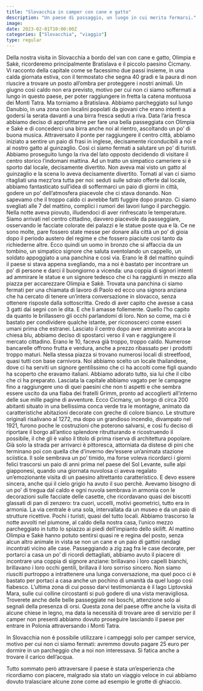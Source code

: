 ```yaml
---
title: "Slovacchia in camper con cane e gatto"
description: "Un paese di passaggio, un luogo in cui merita fermarsi."
image: 
date: 2023-02-01T10:00:00Z
categories: ["Slovacchia", "viaggio"]
type: regular
---
```

Della nostra visita in Slovacchia a bordo del van con cane e gatto, Olimpia e Sakè, ricorderemo principalmente Bratislava e il piccolo paesino Cicmany.
Vi racconto della capitale come se facessimo due passi insieme, in una calda giornata estiva, con il termostato che segna 40 gradi e la paura di non riuscire a trovare un posto all’ombra per proteggere i nostri animali. Un giugno così caldo non era previsto, motivo per cui non ci siamo soffermati a lungo in questo paese, per poter raggiungere in fretta la catena montuosa dei Monti Tatra. 
Ma torniamo a Bratislava. 
Abbiamo parcheggiato sul lungo Danubio, in una zona con localini popolati da giovani che erano intenti a godersi la serata davanti a una birra fresca seduti a riva. Data l’aria fresca abbiamo deciso di approfittarne per fare una bella passeggiata con Olimpia e Sakè e di concederci una birra anche noi al rientro, ascoltando un po’ di buona musica. 
Attraversato il ponte per raggiungere il centro città, abbiamo iniziato a sentire un paio di frasi in inglese, decisamente riconducibili a noi e al nostro gatto al guinzaglio. Così ci siamo fermati a salutare un po’ di turisti. Abbiamo proseguito lungo la riva del lato opposto decidendo di visitare il centro storico l’indomani mattina. Ad un tratto un simpatico cameriere si è sporto dal locale, decisamente divertito. Non aveva mai visto un gatto al guinzaglio e la scena lo aveva decisamente divertito. 
Tornati al van ci siamo ritagliati una mezz’ora tutta per noi: seduti sulle sdraio offerte dal locale, abbiamo fantasticato sull’idea di soffermarci un paio di giorni in città, godere un po’ dell’atmosfera piacevole che ci stava donando. Non sapevamo che il troppo caldo ci avrebbe fatti fuggire dopo pranzo. 
Ci siamo svegliati alle 7 del mattino, complici i rumori dei lavori lungo il parcheggio. Nella notte aveva piovuto, illudendoci di aver rinfrescato le temperature. Siamo arrivati nel centro cittadino, davvero piacevole da passeggiare, osservando le facciate colorate dei palazzi e le statue poste qua e là. Ce ne sono molte, pare fossero state messe per donare alla città un po’ di gioia dopo il periodo austero del regime e che fossero piaciute così tanto da richiederne altre. Ecco quindi un uomo in bronzo che si affaccia da un tombino, un simpatico signore che saluta sventolando un cappello, un soldato appoggiato a una panchina e così via. Erano le 8 del mattino quindi il paese si stava appena svegliando, ma a noi è bastato per incontrare un po’ di persone e darci il buongiorno a vicenda: una coppia di signori intenti ad ammirare le statue e un signore tedesco che ci ha raggiunti in mezzo alla piazza per accarezzare Olimpia e Sakè. Trovata una panchina ci siamo fermati per una chiamata di lavoro di Paolo ed ecco una signora anziana che ha cercato di tenere un’intera conversazione in slovacco, senza ottenere risposte dalla sottoscritta. Credo di aver capito che avesse a casa 3 gatti dai segni con le dita. E che li amasse follemente. Quello l’ho capito da quanto le brillassero gli occhi parlandomi di loro. Non so come, ma ci è bastato per condividere qualche istante, per riconoscerci come esseri umani prima che estranei. Lasciato il centro dopo aver ammirato ancora la chiesa blu, abbiamo deciso di spostarci verso il van e raggiungere il mercato cittadino. Erano le 10, faceva già troppo, troppo caldo. Numerose bancarelle offrono frutta e verdura, anche a prezzo ribassato per i prodotti troppo maturi. Nella stessa piazza si trovano numerosi locali di streetfood, quasi tutti con base carnivora. Noi abbiamo scelto un locale thailandese, dove ci ha serviti un signore gentilissimo che ci ha accolti come figli quando ha scoperto che eravamo italiani. Abbiamo adorato tutto, sia lui che il cibo che ci ha preparato. 
Lasciata la capitale abbiamo vagato per le campagne fino a raggiungere uno di quei paesini che non ti aspetti e che sembra essere uscito da una fiaba dei fratelli Grimm, pronto ad accoglierti all’interno delle sue mille pagine di avventure. Ecco Cicmany, un borgo di circa 200 abitanti situato in una bellissima conca verde tra le montagne, animato da caratteristiche abitazioni decorate con greche di colore bianco. Le strutture originali risalivano al 1272, ma dopo un grandioso incendio, divampato nel 1921, furono poche le costruzioni che poterono salvarsi, e così fu deciso di riportare il borgo all’antico splendore ritrutturando e ricostruendo il possibile, il che gli è valso il titolo di prima riserva di architettura popolare. Già solo la strada per arrivarci è pittoresca, attorniata da distese di pini che terminano poi con quella che d’inverno dev’essere un’animata stazione sciistica. Il sole sembrava un po’ timido, ma forse voleva ricordarci i giorni felici trascorsi un paio di anni prima nel paese del Sol Levante, sulle alpi giapponesi, quando una giornata nuvolosa ci aveva regalato un’emozionante visita di un paesino altrettanto caratteristico. E devo essere sincera, anche qui il cielo grigio ha avuto il suo perchè. Avevamo bisogno di un po’ di tregua dal caldo e ogni nuvola sembrava in armonia con le decorazioni sulle facciate delle casette, che ricordavano quasi dei biscotti glassati di pan di zenzero: tra cuori, uccelli, motivi geometrici, tutto era in armonia. La via centrale è una sola, intervallata da un museo e da un paio di strutture ricettive. Pochi i turisti, quasi del tutto locali. Abbiamo trascorso la notte avvolti nel piumone, al caldo della nostra casa, l’unico mezzo parcheggiato in tutto lo spiazzo ai piedi dell’impianto dello skilift. Al mattino Olimpia e Sakè hanno potuto sentirsi quasi re e regina del posto, senza alcun altro animale in vista se non un cane e un paio di gattini randagi incontrati vicino alle case. Passeggiando a zig zag fra le case decorate, per portarci a casa un po’ di ricordi dettagliati, abbiamo avuto il piacere di incontrare una coppia di signore anziane: brillavano i loro capelli bianchi, brillavano i loro occhi gentili, brillava il loro sorriso sincero. Non siamo riusciti purtroppo a intrattenere una lunga conversazione, ma quel poco ci è bastato per portaci a casa anche un pochino di umanità da quel luogo così fiabesco.
L’ultima zona di cui posso darvi testimonianza è il lago Liptovská Mara, sulle cui colline circostanti si può godere di una vista meravigliosa. Troverete anche delle belle passeggiate nei boschi, attenzione solo ai segnali della presenza di orsi. 
Questa zona del paese offre anche la visita di alcune chiese in legno, ma data la necessità di trovare aree di servizio per il camper non presenti abbiamo dovuto proseguire lasciando il paese per entrare in Polonia attraversando i Monti Tatra.

In Slovacchia non è possibile utilizzare i campeggi solo per camper service, motivo per cui non ci siamo fermati: avremmo dovuto pagare 25 euro per dormire in un parcheggio che a noi non interessava. Si fatica anche a trovare il carico dell’acqua. 

Tutto sommato però attraversare il paese è stata un’esperienza che ricordiamo con piacere, malgrado sia stato un viaggio veloce in cui abbiamo dovuto tralasciare alcune zone come ad esempio le grotte di ghiaccio. 
